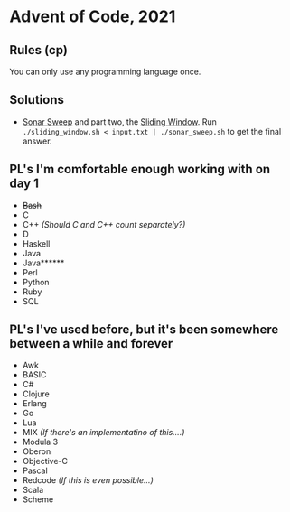 # Advent of Code, 2021

## Rules (cp)

You can only use any programming language once. 

## Solutions


* [Sonar Sweep](01/sonar_sweep.sh) and part two, the [Sliding Window](01/sliding_window.sh).
  Run `./sliding_window.sh < input.txt | ./sonar_sweep.sh` to get the final answer.

## PL's I'm comfortable enough working with on day 1

* ~~Bash~~
* C
* C++ *(Should C and C++ count separately?)*
* D
* Haskell
* Java
* Java\*\*\*\*\*\*
* Perl
* Python
* Ruby
* SQL

## PL's I've used before, but it's been somewhere between a while and forever

* Awk
* BASIC
* C#
* Clojure
* Erlang
* Go
* Lua
* MIX *(If there's an implementatino of this....)*
* Modula 3
* Oberon
* Objective-C
* Pascal
* Redcode *(If this is even possible...)*
* Scala
* Scheme
